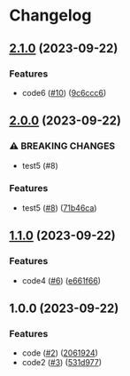 # Changelog

## [2.1.0](https://www.github.com/tomasstorc/java-f/compare/v2.0.0...v2.1.0) (2023-09-22)


### Features

* code6 ([#10](https://www.github.com/tomasstorc/java-f/issues/10)) ([9c6ccc6](https://www.github.com/tomasstorc/java-f/commit/9c6ccc6b1aa6c09196b75b6e1925fa0d12629699))

## [2.0.0](https://www.github.com/tomasstorc/java-f/compare/v1.1.0...v2.0.0) (2023-09-22)


### ⚠ BREAKING CHANGES

* test5 (#8)

### Features

* test5 ([#8](https://www.github.com/tomasstorc/java-f/issues/8)) ([71b46ca](https://www.github.com/tomasstorc/java-f/commit/71b46ca952e7eaf500985db27bd73aefbd653e52))

## [1.1.0](https://www.github.com/tomasstorc/java-f/compare/v1.0.0...v1.1.0) (2023-09-22)


### Features

* code4 ([#6](https://www.github.com/tomasstorc/java-f/issues/6)) ([e661f66](https://www.github.com/tomasstorc/java-f/commit/e661f6640c14439cd5473c6f089a6c6e3cfe9e5d))

## 1.0.0 (2023-09-22)


### Features

* code ([#2](https://www.github.com/tomasstorc/java-f/issues/2)) ([2061924](https://www.github.com/tomasstorc/java-f/commit/20619249aab744466df05996a08634b11fddf51b))
* code2 ([#3](https://www.github.com/tomasstorc/java-f/issues/3)) ([531d977](https://www.github.com/tomasstorc/java-f/commit/531d977e9f24120d99fbea850da39d2a87f9afed))
